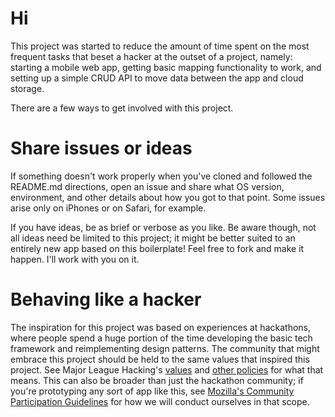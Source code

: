 # Hi

This project was started to reduce the amount of time spent on the most frequent tasks that beset a hacker at the outset of a project, namely: starting a mobile web app, getting basic mapping functionality to work, and setting up a simple CRUD API to move data between the app and cloud storage.

There are a few ways to get involved with this project.

# Share issues or ideas

If something doesn't work properly when you've cloned and followed the README.md directions, open an issue and share what OS version, environment, and other details about how you got to that point. Some issues arise only on iPhones or on Safari, for example. 

If you have ideas, be as brief or verbose as you like. Be aware though, not all ideas need be limited to this project; it might be better suited to an entirely new app based on this boilerplate! Feel free to fork and make it happen. I'll work with you on it.

# Behaving like a hacker

The inspiration for this project was based on experiences at hackathons, where people spend a huge portion of the time developing the basic tech framework and reimplementing design patterns. The community that might embrace this project should be held to the same values that inspired this project. See Major League Hacking's [values](https://github.com/MLH/mlh-policies/blob/master/community-values.md) and [other policies](https://github.com/MLH/mlh-policies) for what that means. This can also be broader than just the hackathon community; if you're prototyping any sort of app like this, see [Mozilla's Community Participation Guidelines](https://www.mozilla.org/en-US/about/governance/policies/participation/) for how we will conduct ourselves in that scope.
